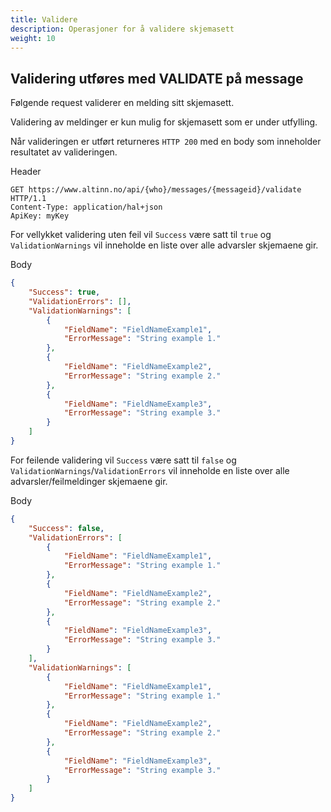 ```yaml
---
title: Validere 
description: Operasjoner for å validere skjemasett
weight: 10
---
```


## Validering utføres med VALIDATE på message
Følgende request validerer en melding sitt skjemasett.

Validering av meldinger er kun mulig for skjemasett som er under utfylling.

Når valideringen er utført returneres `HTTP 200` med en body som inneholder resultatet av valideringen.

Header
```HTTP
GET https://www.altinn.no/api/{who}/messages/{messageid}/validate HTTP/1.1
Content-Type: application/hal+json
ApiKey: myKey
```
For vellykket validering uten feil vil `Success` være satt til `true` og `ValidationWarnings` vil inneholde en liste over alle advarsler skjemaene gir.

Body 
```JSON
{
    "Success": true,
    "ValidationErrors": [],
    "ValidationWarnings": [
        {
            "FieldName": "FieldNameExample1",
            "ErrorMessage": "String example 1."
        },
        {
            "FieldName": "FieldNameExample2",
            "ErrorMessage": "String example 2."
        },
        {
            "FieldName": "FieldNameExample3",
            "ErrorMessage": "String example 3."
        }
    ]
}
```

For feilende validering vil `Success` være satt til `false` og `ValidationWarnings`/`ValidationErrors` vil inneholde en liste over alle advarsler/feilmeldinger skjemaene gir.

Body 
```JSON
{
    "Success": false,
    "ValidationErrors": [
        {
            "FieldName": "FieldNameExample1",
            "ErrorMessage": "String example 1."
        },
        {
            "FieldName": "FieldNameExample2",
            "ErrorMessage": "String example 2."
        },
        {
            "FieldName": "FieldNameExample3",
            "ErrorMessage": "String example 3."
        }
    ],
    "ValidationWarnings": [
        {
            "FieldName": "FieldNameExample1",
            "ErrorMessage": "String example 1."
        },
        {
            "FieldName": "FieldNameExample2",
            "ErrorMessage": "String example 2."
        },
        {
            "FieldName": "FieldNameExample3",
            "ErrorMessage": "String example 3."
        }
    ]
}
```